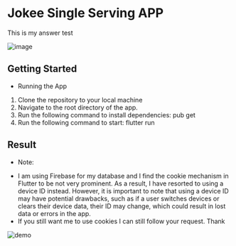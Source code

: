 # Jokee Single Serving APP

This is my answer test

![image](https://user-images.githubusercontent.com/86301553/224470219-40ff91db-41aa-4669-b4f2-3f70459070b5.png)


## Getting Started

- Running the App
1. Clone the repository to your local machine
2. Navigate to the root directory of the app.
3. Run the following command to install dependencies: pub get
4. Run the following command to start: flutter run


 
## Result 
 - Note:
+ I am using Firebase for my database and I find the cookie mechanism in Flutter to be not very prominent. As a result, I have resorted to using a device ID instead. However, it is important to note that using a device ID may have potential drawbacks, such as if a user switches devices or clears their device data, their ID may change, which could result in lost data or errors in the app.
+ If you still want me to use cookies I can still follow your request. Thank


 ![demo](https://user-images.githubusercontent.com/86301553/224470174-4fda7dc3-05ef-4d30-a481-50b98822be42.gif)

